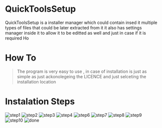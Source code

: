 # QuickToolsSetup

QuickToolsSetup is a installer manager which could contain insed it multiple types of files that could be later extracted from it 
it also has settings manager inside it to allow it to be editted as well and just in case if it is required  Ho

# How To
> The program is very easy to use , in case of installation is just as simple as just ackonolegeing the LICENCE  and just selceting the installation location 

# Instalation Steps

![step1](https://github.com/Mel4221/QuickToolsSetup/assets/87794877/84f71f3e-8e0c-4809-a13a-c6d39dd17e94)
![step2](https://github.com/Mel4221/QuickToolsSetup/assets/87794877/4f1713ea-1ea4-4622-b830-38553a54909f)
![step3](https://github.com/Mel4221/QuickToolsSetup/assets/87794877/8fd88ffe-b980-41b9-8dd3-8574f7622551)
![step4](https://github.com/Mel4221/QuickToolsSetup/assets/87794877/6840a248-21ca-423a-8284-936f76d7b631)
![step6](https://github.com/Mel4221/QuickToolsSetup/assets/87794877/be37d0f6-1d59-40af-b713-4caa3b3282f8)
![step7](https://github.com/Mel4221/QuickToolsSetup/assets/87794877/c29945ef-8f57-444f-8fe3-8ce76540197b)
![step8](https://github.com/Mel4221/QuickToolsSetup/assets/87794877/54c4cd72-69b4-4eb9-9f47-d225e6479e7c)
![step9](https://github.com/Mel4221/QuickToolsSetup/assets/87794877/175a1546-56ce-4085-b144-3e5a1c282119)
![step10](https://github.com/Mel4221/QuickToolsSetup/assets/87794877/6c11d475-18d4-4bfc-bd52-605f17947b91)
![done](https://github.com/Mel4221/QuickToolsSetup/assets/87794877/eeffbe27-907c-4d9d-9c5b-08c74796aafc)
